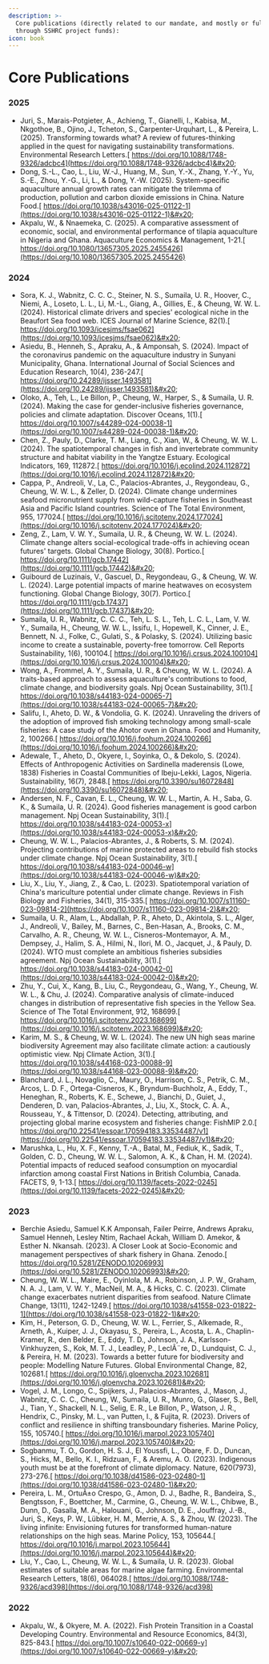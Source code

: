 ```yaml
---
description: >-
  Core publications (directly related to our mandate, and mostly or fully funded
  through SSHRC project funds):
icon: book
---
```


# Core Publications

### 2025

* Juri, S., Marais-Potgieter, A., Achieng, T., Gianelli, I., Kabisa, M., Nkgothoe, B., Ojino, J., Tcheton, S., Carpenter-Urquhart, L., & Pereira, L. (2025). Transforming towards what? A review of futures-thinking applied in the quest for navigating sustainability transformations. Environmental Research Letters.[ https://doi.org/10.1088/1748-9326/adcbc4](https://doi.org/10.1088/1748-9326/adcbc4)&#x20;
* Dong, S.-L., Cao, L., Liu, W.-J., Huang, M., Sun, Y.-X., Zhang, Y.-Y., Yu, S.-E., Zhou, Y.-G., Li, L., & Dong, Y.-W. (2025). System-specific aquaculture annual growth rates can mitigate the trilemma of production, pollution and carbon dioxide emissions in China. Nature Food.[ https://doi.org/10.1038/s43016-025-01122-1](https://doi.org/10.1038/s43016-025-01122-1)&#x20;
* Akpalu, W., & Nnaemeka, C. (2025). A comparative assessment of economic, social, and environmental performance of tilapia aquaculture in Nigeria and Ghana. Aquaculture Economics & Management, 1-21.[ https://doi.org/10.1080/13657305.2025.2455426](https://doi.org/10.1080/13657305.2025.2455426)

### 2024

* Sora, K. J., Wabnitz, C. C. C., Steiner, N. S., Sumaila, U. R., Hoover, C., Niemi, A., Loseto, L. L., Li, M.-L., Giang, A., Gillies, E., & Cheung, W. W. L. (2024). Historical climate drivers and species' ecological niche in the Beaufort Sea food web. ICES Journal of Marine Science, 82(1).[ https://doi.org/10.1093/icesjms/fsae062](https://doi.org/10.1093/icesjms/fsae062)&#x20;
* Asiedu, B., Henneh, S., Apraku, A., & Amponsah, S. (2024). Impact of the coronavirus pandemic on the aquaculture industry in Sunyani Municipality, Ghana. International Journal of Social Sciences and Education Research, 10(4), 236-247.[ https://doi.org/10.24289/ijsser.1493581](https://doi.org/10.24289/ijsser.1493581)&#x20;
* Oloko, A., Teh, L., Le Billon, P., Cheung, W., Harper, S., & Sumaila, U. R. (2024). Making the case for gender-inclusive fisheries governance, policies and climate adaptation. Discover Oceans, 1(1).[ https://doi.org/10.1007/s44289-024-00038-1](https://doi.org/10.1007/s44289-024-00038-1)&#x20;
* Chen, Z., Pauly, D., Clarke, T. M., Liang, C., Xian, W., & Cheung, W. W. L. (2024). The spatiotemporal changes in fish and invertebrate community structure and habitat viability in the Yangtze Estuary. Ecological Indicators, 169, 112872.[ https://doi.org/10.1016/j.ecolind.2024.112872](https://doi.org/10.1016/j.ecolind.2024.112872)&#x20;
* Cappa, P., Andreoli, V., La, C., Palacios-Abrantes, J., Reygondeau, G., Cheung, W. W. L., & Zeller, D. (2024). Climate change undermines seafood micronutrient supply from wild-capture fisheries in Southeast Asia and Pacific Island countries. Science of The Total Environment, 955, 177024.[ https://doi.org/10.1016/j.scitotenv.2024.177024](https://doi.org/10.1016/j.scitotenv.2024.177024)&#x20;
* Zeng, Z., Lam, V. W. Y., Sumaila, U. R., & Cheung, W. W. L. (2024). Climate change alters social-ecological trade-offs in achieving ocean futures' targets. Global Change Biology, 30(8). Portico.[ https://doi.org/10.1111/gcb.17442](https://doi.org/10.1111/gcb.17442)&#x20;
* Guibourd de Luzinais, V., Gascuel, D., Reygondeau, G., & Cheung, W. W. L. (2024). Large potential impacts of marine heatwaves on ecosystem functioning. Global Change Biology, 30(7). Portico.[ https://doi.org/10.1111/gcb.17437](https://doi.org/10.1111/gcb.17437)&#x20;
* Sumaila, U. R., Wabnitz, C. C. C., Teh, L. S. L., Teh, L. C. L., Lam, V. W. Y., Sumaila, H., Cheung, W. W. L., Issifu, I., Hopewell, K., Cinner, J. E., Bennett, N. J., Folke, C., Gulati, S., & Polasky, S. (2024). Utilizing basic income to create a sustainable, poverty-free tomorrow. Cell Reports Sustainability, 1(6), 100104.[ https://doi.org/10.1016/j.crsus.2024.100104](https://doi.org/10.1016/j.crsus.2024.100104)&#x20;
* Wong, A., Frommel, A. Y., Sumaila, U. R., & Cheung, W. W. L. (2024). A traits-based approach to assess aquaculture's contributions to food, climate change, and biodiversity goals. Npj Ocean Sustainability, 3(1).[ https://doi.org/10.1038/s44183-024-00065-7](https://doi.org/10.1038/s44183-024-00065-7)&#x20;
* Salifu, I., Aheto, D. W., & Vondolia, G. K. (2024). Unraveling the drivers of the adoption of improved fish smoking technology among small-scale fisheries: A case study of the Ahotor oven in Ghana. Food and Humanity, 2, 100266.[ https://doi.org/10.1016/j.foohum.2024.100266](https://doi.org/10.1016/j.foohum.2024.100266)&#x20;
* Adewale, T., Aheto, D., Okyere, I., Soyinka, O., & Dekolo, S. (2024). Effects of Anthropogenic Activities on Sardinella maderensis (Lowe, 1838) Fisheries in Coastal Communities of Ibeju-Lekki, Lagos, Nigeria. Sustainability, 16(7), 2848.[ https://doi.org/10.3390/su16072848](https://doi.org/10.3390/su16072848)&#x20;
* Andersen, N. F., Cavan, E. L., Cheung, W. W. L., Martin, A. H., Saba, G. K., & Sumaila, U. R. (2024). Good fisheries management is good carbon management. Npj Ocean Sustainability, 3(1).[ https://doi.org/10.1038/s44183-024-00053-x](https://doi.org/10.1038/s44183-024-00053-x)&#x20;
* Cheung, W. W. L., Palacios-Abrantes, J., & Roberts, S. M. (2024). Projecting contributions of marine protected areas to rebuild fish stocks under climate change. Npj Ocean Sustainability, 3(1).[ https://doi.org/10.1038/s44183-024-00046-w](https://doi.org/10.1038/s44183-024-00046-w)&#x20;
* Liu, X., Liu, Y., Jiang, Z., & Cao, L. (2023). Spatiotemporal variation of China's mariculture potential under climate change. Reviews in Fish Biology and Fisheries, 34(1), 315-335.[ https://doi.org/10.1007/s11160-023-09814-2](https://doi.org/10.1007/s11160-023-09814-2)&#x20;
* Sumaila, U. R., Alam, L., Abdallah, P. R., Aheto, D., Akintola, S. L., Alger, J., Andreoli, V., Bailey, M., Barnes, C., Ben-Hasan, A., Brooks, C. M., Carvalho, A. R., Cheung, W. W. L., Cisneros-Montemayor, A. M., Dempsey, J., Halim, S. A., Hilmi, N., Ilori, M. O., Jacquet, J., & Pauly, D. (2024). WTO must complete an ambitious fisheries subsidies agreement. Npj Ocean Sustainability, 3(1).[ https://doi.org/10.1038/s44183-024-00042-0](https://doi.org/10.1038/s44183-024-00042-0)&#x20;
* Zhu, Y., Cui, X., Kang, B., Liu, C., Reygondeau, G., Wang, Y., Cheung, W. W. L., & Chu, J. (2024). Comparative analysis of climate-induced changes in distribution of representative fish species in the Yellow Sea. Science of The Total Environment, 912, 168699.[ https://doi.org/10.1016/j.scitotenv.2023.168699](https://doi.org/10.1016/j.scitotenv.2023.168699)&#x20;
* Karim, M. S., & Cheung, W. W. L. (2024). The new UN high seas marine biodiversity Agreement may also facilitate climate action: a cautiously optimistic view. Npj Climate Action, 3(1).[ https://doi.org/10.1038/s44168-023-00088-9](https://doi.org/10.1038/s44168-023-00088-9)&#x20;
* Blanchard, J. L., Novaglio, C., Maury, O., Harrison, C. S., Petrik, C. M., Arcos, L. D. F., Ortega-Cisneros, K., Bryndum-Buchholz, A., Eddy, T., Heneghan, R., Roberts, K. E., Schewe, J., Bianchi, D., Guiet, J., Denderen, D. van, Palacios-Abrantes, J., Liu, X., Stock, C. A. A., Rousseau, Y., & Tittensor, D. (2024). Detecting, attributing, and projecting global marine ecosystem and fisheries change: FishMIP 2.0.[ https://doi.org/10.22541/essoar.170594183.33534487/v1](https://doi.org/10.22541/essoar.170594183.33534487/v1)&#x20;
* Marushka, L., Hu, X. F., Kenny, T.-A., Batal, M., Fediuk, K., Sadik, T., Golden, C. D., Cheung, W. W. L., Salomon, A. K., & Chan, H. M. (2024). Potential impacts of reduced seafood consumption on myocardial infarction among coastal First Nations in British Columbia, Canada. FACETS, 9, 1-13.[ https://doi.org/10.1139/facets-2022-0245](https://doi.org/10.1139/facets-2022-0245)&#x20;

### 2023

* Berchie Asiedu, Samuel K.K Amponsah, Failer Peirre, Andrews Apraku, Samuel Henneh, Lesley Ntim, Rachael Ackah, William D. Amekor, & Esther N. Nkansah. (2023). A Closer Look at Socio-Economic and management perspectives of shark fishery in Ghana. Zenodo.[ https://doi.org/10.5281/ZENODO.10206993](https://doi.org/10.5281/ZENODO.10206993)&#x20;
* Cheung, W. W. L., Maire, E., Oyinlola, M. A., Robinson, J. P. W., Graham, N. A. J., Lam, V. W. Y., MacNeil, M. A., & Hicks, C. C. (2023). Climate change exacerbates nutrient disparities from seafood. Nature Climate Change, 13(11), 1242-1249.[ https://doi.org/10.1038/s41558-023-01822-1](https://doi.org/10.1038/s41558-023-01822-1)&#x20;
* Kim, H., Peterson, G. D., Cheung, W. W. L., Ferrier, S., Alkemade, R., Arneth, A., Kuiper, J. J., Okayasu, S., Pereira, L., Acosta, L. A., Chaplin-Kramer, R., den Belder, E., Eddy, T. D., Johnson, J. A., Karlsson-Vinkhuyzen, S., Kok, M. T. J., Leadley, P., LeclÃ¨re, D., Lundquist, C. J., & Pereira, H. M. (2023). Towards a better future for biodiversity and people: Modelling Nature Futures. Global Environmental Change, 82, 102681.[ https://doi.org/10.1016/j.gloenvcha.2023.102681](https://doi.org/10.1016/j.gloenvcha.2023.102681)&#x20;
* Vogel, J. M., Longo, C., Spijkers, J., Palacios-Abrantes, J., Mason, J., Wabnitz, C. C. C., Cheung, W., Sumaila, U. R., Munro, G., Glaser, S., Bell, J., Tian, Y., Shackell, N. L., Selig, E. R., Le Billon, P., Watson, J. R., Hendrix, C., Pinsky, M. L., van Putten, I., & Fujita, R. (2023). Drivers of conflict and resilience in shifting transboundary fisheries. Marine Policy, 155, 105740.[ https://doi.org/10.1016/j.marpol.2023.105740](https://doi.org/10.1016/j.marpol.2023.105740)&#x20;
* Sogbanmu, T. O., Gordon, H. S. J., El Youssfi, L., Obare, F. D., Duncan, S., Hicks, M., Bello, K. I., Ridzuan, F., & Aremu, A. O. (2023). Indigenous youth must be at the forefront of climate diplomacy. Nature, 620(7973), 273-276.[ https://doi.org/10.1038/d41586-023-02480-1](https://doi.org/10.1038/d41586-023-02480-1)&#x20;
* Pereira, L. M., OrtuÃ±o Crespo, G., Amon, D. J., Badhe, R., Bandeira, S., Bengtsson, F., Boettcher, M., Carmine, G., Cheung, W. W. L., Chibwe, B., Dunn, D., Gasalla, M. A., Halouani, G., Johnson, D. E., Jouffray, J.-B., Juri, S., Keys, P. W., Lübker, H. M., Merrie, A. S., & Zhou, W. (2023). The living infinite: Envisioning futures for transformed human-nature relationships on the high seas. Marine Policy, 153, 105644.[ https://doi.org/10.1016/j.marpol.2023.105644](https://doi.org/10.1016/j.marpol.2023.105644)&#x20;
* Liu, Y., Cao, L., Cheung, W. W. L., & Sumaila, U. R. (2023). Global estimates of suitable areas for marine algae farming. Environmental Research Letters, 18(6), 064028.[ https://doi.org/10.1088/1748-9326/acd398](https://doi.org/10.1088/1748-9326/acd398)

### 2022

* Akpalu, W., & Okyere, M. A. (2022). Fish Protein Transition in a Coastal Developing Country. Environmental and Resource Economics, 84(3), 825-843.[ https://doi.org/10.1007/s10640-022-00669-y](https://doi.org/10.1007/s10640-022-00669-y)&#x20;
